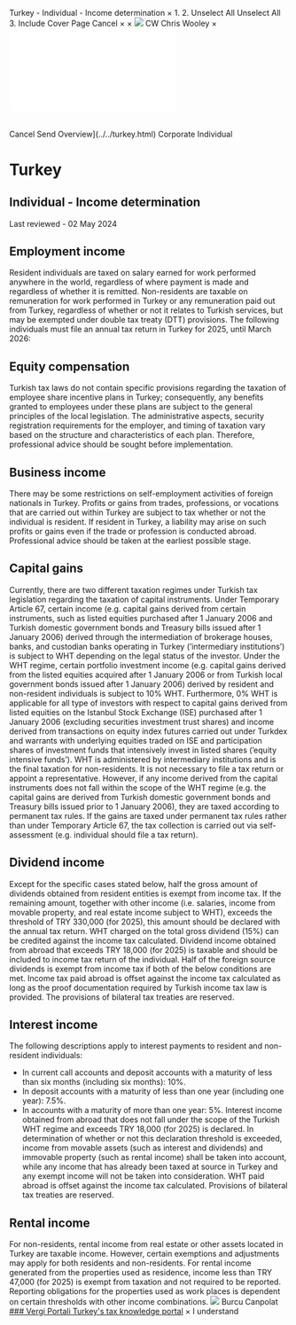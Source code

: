 Turkey - Individual - Income determination
×
1.
2.
Unselect All
Unselect All
3.
Include Cover Page
Cancel
×
×
![](../../-/media/world-wide-tax-summaries/attachments/global---chris-wooley.ashx%3Frev=ac5e5f3223b34096b1afc2a6009c7320&revision=ac5e5f32-23b3-4096-b1af-c2a6009c7320&hash=859B7ADC84DC2CBEC9760E9E6EE7DE6D0A8BFCDF)
CW
Chris Wooley
×
![](income-determination.html)
######
Cancel
Send
Overview](../../turkey.html)
Corporate
Individual
# Turkey
## Individual - Income determination
Last reviewed - 02 May 2024
## Employment income
Resident individuals are taxed on salary earned for work performed anywhere in the world, regardless of where payment is made and regardless of whether it is remitted. Non-residents are taxable on remuneration for work performed in Turkey or any remuneration paid out from Turkey, regardless of whether or not it relates to Turkish services, but may be exempted under double tax treaty (DTT) provisions.
The following individuals must file an annual tax return in Turkey for 2025, until March 2026:
## Equity compensation
Turkish tax laws do not contain specific provisions regarding the taxation of employee share incentive plans in Turkey; consequently, any benefits granted to employees under these plans are subject to the general principles of the local legislation.
The administrative aspects, security registration requirements for the employer, and timing of taxation vary based on the structure and characteristics of each plan. Therefore, professional advice should be sought before implementation.
## Business income
There may be some restrictions on self-employment activities of foreign nationals in Turkey. Profits or gains from trades, professions, or vocations that are carried out within Turkey are subject to tax whether or not the individual is resident. If resident in Turkey, a liability may arise on such profits or gains even if the trade or profession is conducted abroad. Professional advice should be taken at the earliest possible stage.
## Capital gains
Currently, there are two different taxation regimes under Turkish tax legislation regarding the taxation of capital instruments.
Under Temporary Article 67, certain income (e.g. capital gains derived from certain instruments, such as listed equities purchased after 1 January 2006 and Turkish domestic government bonds and Treasury bills issued after 1 January 2006) derived through the intermediation of brokerage houses, banks, and custodian banks operating in Turkey (’intermediary institutions’) is subject to WHT depending on the legal status of the investor.
Under the WHT regime, certain portfolio investment income (e.g. capital gains derived from the listed equities acquired after 1 January 2006 or from Turkish local government bonds issued after 1 January 2006) derived by resident and non-resident individuals is subject to 10% WHT. Furthermore, 0% WHT is applicable for all type of investors with respect to capital gains derived from listed equities on the Istanbul Stock Exchange (ISE) purchased after 1 January 2006 (excluding securities investment trust shares) and income derived from transactions on equity index futures carried out under Turkdex and warrants with underlying equities traded on ISE and participation shares of investment funds that intensively invest in listed shares (’equity intensive funds’).
WHT is administered by intermediary institutions and is the final taxation for non-residents. It is not necessary to file a tax return or appoint a representative.
However, if any income derived from the capital instruments does not fall within the scope of the WHT regime (e.g. the capital gains are derived from Turkish domestic government bonds and Treasury bills issued prior to 1 January 2006), they are taxed according to permanent tax rules. If the gains are taxed under permanent tax rules rather than under Temporary Article 67, the tax collection is carried out via self-assessment (e.g. individual should file a tax return).
## Dividend income
Except for the specific cases stated below, half the gross amount of dividends obtained from resident entities is exempt from income tax. If the remaining amount, together with other income (i.e. salaries, income from movable property, and real estate income subject to WHT), exceeds the threshold of TRY 330,000 (for 2025), this amount should be declared with the annual tax return. WHT charged on the total gross dividend (15%) can be credited against the income tax calculated.
Dividend income obtained from abroad that exceeds TRY 18,000 (for 2025) is taxable and should be included to income tax return of the individual. Half of the foreign source dividends is exempt from income tax if both of the below conditions are met.
Income tax paid abroad is offset against the income tax calculated as long as the proof documentation required by Turkish income tax law is provided. The provisions of bilateral tax treaties are reserved.
## Interest income
The following descriptions apply to interest payments to resident and non-resident individuals:
- In current call accounts and deposit accounts with a maturity of less than six months (including six months): 10%.
- In deposit accounts with a maturity of less than one year (including one year): 7.5%.
- In accounts with a maturity of more than one year: 5%.
Interest income obtained from abroad that does not fall under the scope of the Turkish WHT regime and exceeds TRY 18,000 (for 2025) is declared. In determination of whether or not this declaration threshold is exceeded, income from movable assets (such as interest and dividends) and immovable property (such as rental income) shall be taken into account, while any income that has already been taxed at source in Turkey and any exempt income will not be taken into consideration. WHT paid abroad is offset against the income tax calculated. Provisions of bilateral tax treaties are reserved.
## Rental income
For non-residents, rental income from real estate or other assets located in Turkey are taxable income. However, certain exemptions and adjustments may apply for both residents and non-residents. For rental income generated from the properties used as residence, income less than TRY 47,000 (for 2025) is exempt from taxation and not required to be reported. Reporting obligations for the properties used as work places is dependent on certain thresholds with other income combinations.
![](../../-/media/world-wide-tax-summaries/attachments/turkey---burcu_canpolat.ashx%3Frev=53e7265900154db280a8bf46247d2fa2&revision=53e72659-0015-4db2-80a8-bf46247d2fa2&hash=5827322307037DE55D675E6FA434C185346ED170)
Burcu Canpolat
[### Vergi Portali
Turkey's tax knowledge portal](http://www.vergiportali.com/)
×
I understand